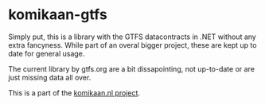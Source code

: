 # komikaan-gtfs
Simply put, this is a library with the GTFS datacontracts in .NET without any extra fancyness. While part of an overal bigger project, these are kept up to date for general usage.

The current library by gtfs.org are a bit dissapointing, not up-to-date or are just missing data all over.

This is a part of the [komikaan.nl project](https://github.com/EnessenE/komikaan).

